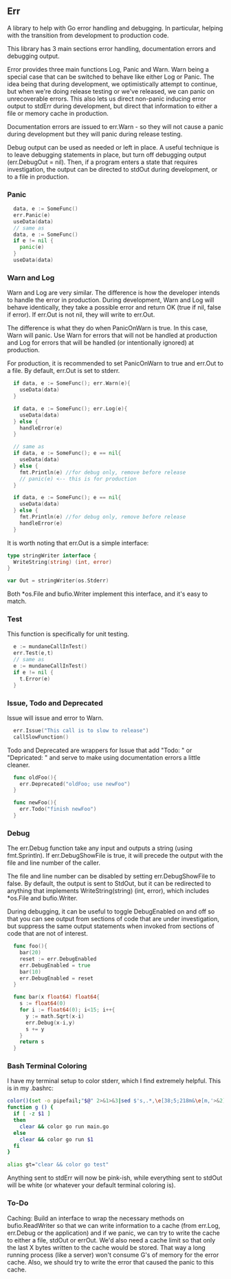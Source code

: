 ## Err
A library to help with Go error handling and debugging. In particular, helping
with the transition from development to production code.

This library has 3 main sections error handling, documentation errors and
debugging output.

Error provides three main functions Log, Panic and Warn. Warn being a special
case that can be switched to behave like either Log or Panic. The idea being
that during development, we optimistically attempt to continue, but when we're
doing release testing or we've released, we can panic on unrecoverable errors.
This also lets us direct non-panic inducing error output to stdErr during
development, but direct that information to either a file or memory cache in
production.

Documentation errors are issued to err.Warn - so they will not cause a panic
during development but they will panic during release testing.

Debug output can be used as needed or left in place. A useful technique is to
leave debugging statements in place, but turn off debugging output (err.DebugOut
= nil). Then, if a program enters a state that requires investigation, the
output can be directed to stdOut during development, or to a file in production.

### Panic
```go
  data, e := SomeFunc()
  err.Panic(e)
  useData(data)
  // same as
  data, e := SomeFunc()
  if e != nil {
    panic(e)
  }
  useData(data)
```

### Warn and Log
Warn and Log are very similar. The difference is how the developer intends to
handle the error in production. During development, Warn and Log will behave
identically, they take a possible error and return OK (true if nil, false if
error). If err.Out is not nil, they will write to err.Out.

The difference is what they do when PanicOnWarn is true. In this case, Warn will
panic. Use Warn for errors that will not be handled at production and Log for
errors that will be handled (or intentionally ignored) at production.

For production, it is recommended to set PanicOnWarn to true and err.Out to a
file. By default, err.Out is set to stderr.

```go
  if data, e := SomeFunc(); err.Warn(e){
    useData(data)
  }

  if data, e := SomeFunc(); err.Log(e){
    useData(data)
  } else {
    handleError(e)
  }

  // same as
  if data, e := SomeFunc(); e == nil{
    useData(data)
  } else {
    fmt.Println(e) //for debug only, remove before release
    // panic(e) <-- this is for production
  }

  if data, e := SomeFunc(); e == nil{
    useData(data)
  } else {
    fmt.Println(e) //for debug only, remove before release
    handleError(e)
  }
```

It is worth noting that err.Out is a simple interface:
```go
type stringWriter interface {
  WriteString(string) (int, error)
}

var Out = stringWriter(os.Stderr)
```
Both *os.File and bufio.Writer implement this interface, and it's easy to match.

### Test
This function is specifically for unit testing.
```go
  e := mundaneCallInTest()
  err.Test(e,t)
  // same as
  e := mundaneCallInTest()
  if e != nil {
    t.Error(e)
  }
```

### Issue, Todo and Deprecated
Issue will issue and error to Warn.
```go
  err.Issue("This call is to slow to release")
  callSlowFunction()
```
Todo and Deprecated are wrappers for Issue that add "Todo: " or "Depricated: "
and serve to make using documentation errors a little cleaner.

```go
  func oldFoo(){
    err.Deprecated("oldFoo; use newFoo")
  }

  func newFoo(){
    err.Todo("finish newFoo")
  }
```

### Debug
The err.Debug function take any input and outputs a string (using fmt.Sprintln).
If err.DebugShowFile is true, it will precede the output with the file and line
number of the caller.

The file and line number can be disabled by setting err.DebugShowFile to false.
By default, the output is sent to StdOut, but it can be redirected to anything
that implements WriteString(string) (int, error), which includes *os.File and
bufio.Writer.

During debugging, it can be useful to toggle DebugEnabled on and off so that you
can see output from sections of code that are under investigation, but suppress
the same output statements when invoked from sections of code that are not of
interest.

```go
  func foo(){
    bar(20)
    reset := err.DebugEnabled
    err.DebugEnabled = true
    bar(10)
    err.DebugEnabled = reset
  }

  func bar(x float64) float64{
    s := float64(0)
    for i := float64(0); i<15; i++{
      y := math.Sqrt(x-i)
      err.Debug(x-i,y)
      s += y
    }
    return s
  }
```

### Bash Terminal Coloring
I have my terminal setup to color stderr, which I find extremely helpful. This
is in my .bashrc:
```bash
color()(set -o pipefail;"$@" 2>&1>&3|sed $'s,.*,\e[38;5;218m&\e[m,'>&2)3>&1
function g () {
  if [ -z $1 ]
  then
    clear && color go run main.go
  else
    clear && color go run $1
  fi
}

alias gt="clear && color go test"
```

Anything sent to stdErr will now be pink-ish, while everything sent to stdOut
will be white (or whatever your default terminal coloring is).

### To-Do
Caching: Build an interface to wrap the necessary methods on bufio.ReadWriter so
that we can write information to a cache (from err.Log, err.Debug or the
application) and if we panic, we can try to write the cache to either a file,
stdOut or errOut. We'd also need a cache limit so that only the last X bytes
written to the cache would be stored. That way a long running process (like a
server) won't consume G's of memory for the error cache. Also, we should try to
write the error that caused the panic to this cache.